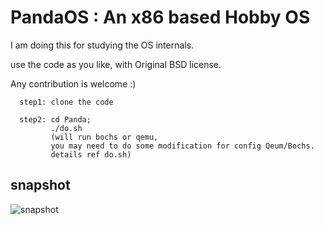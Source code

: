 
PandaOS : An x86 based Hobby OS
========

I am doing this for studying the OS internals.

use the code as you like, with Original BSD license.

Any contribution is welcome :)

      step1: clone the code

      step2: cd Panda;
             ./do.sh
             (will run bochs or qemu,
			 you may need to do some modification for config Qeum/Bochs.
			 details ref do.sh)


## snapshot

![snapshot](https://github.com/chenyukang/Panda/blob/master/imgs/snapshot.png?raw=true)

